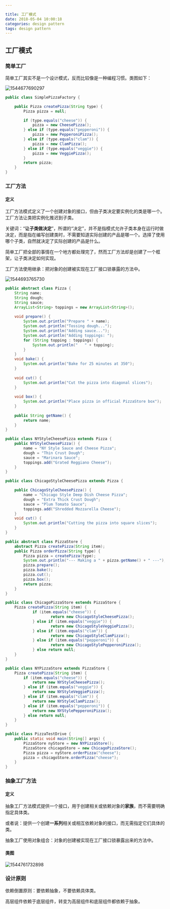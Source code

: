 ```yaml
---

title: 工厂模式
date: 2018-05-04 10:00:18
categories: design pattern
tags: design pattern
---
```


## 工厂模式

### 简单工厂

简单工厂其实不是一个设计模式，反而比较像是一种编程习惯。类图如下：

![1544677690297](E:\Wiki\mywiki\images\1544677690297.png)

```java
public class SimplePizzaFactory {

	public Pizza createPizza(String type) {
		Pizza pizza = null;

		if (type.equals("cheese")) {
			pizza = new CheesePizza();
		} else if (type.equals("pepperoni")) {
			pizza = new PepperoniPizza();
		} else if (type.equals("clam")) {
			pizza = new ClamPizza();
		} else if (type.equals("veggie")) {
			pizza = new VeggiePizza();
		}
		return pizza;
	}
}
```



### 工厂方法

#### 定义

工厂方法模式定义了一个创建对象的接口，但由子类决定要实例化的类是哪一个。工厂方法让类把实例化推迟到子类。

关键词：“**让子类做决定**”，所谓的“决定”，并不是指模式允许子类本身在运行时做决定，而是指在编写创建类时，不需要知道实际创建的产品是哪一个。选择了使用哪个子类，自然就决定了实际创建的产品是什么。

简单工厂把全部的事情在一个地方都处理完了，然而工厂方法却是创建了一个框架，让子类决定如何实现。

工厂方法使用继承：把对象的创建被实现在工厂接口锁暴露的方法中。

![1544693765730](E:\Wiki\mywiki\images\1544693765730.png)



```java
public abstract class Pizza {
	String name;
	String dough;
	String sauce;
	ArrayList<String> toppings = new ArrayList<String>();
 
	void prepare() {
		System.out.println("Prepare " + name);
		System.out.println("Tossing dough...");
		System.out.println("Adding sauce...");
		System.out.println("Adding toppings: ");
		for (String topping : toppings) {
			System.out.println("   " + topping);
		}
	} 
	void bake() {
		System.out.println("Bake for 25 minutes at 350");
	}
 
	void cut() {
		System.out.println("Cut the pizza into diagonal slices");
	}
  
	void box() {
		System.out.println("Place pizza in official PizzaStore box");
	}
 
	public String getName() {
		return name;
	}
}
```

```java
public class NYStyleCheesePizza extends Pizza {
	public NYStyleCheesePizza() { 
		name = "NY Style Sauce and Cheese Pizza";
		dough = "Thin Crust Dough";
		sauce = "Marinara Sauce";
		toppings.add("Grated Reggiano Cheese");
	}
}

```

```java
public class ChicagoStyleCheesePizza extends Pizza {

	public ChicagoStyleCheesePizza() { 
		name = "Chicago Style Deep Dish Cheese Pizza";
		dough = "Extra Thick Crust Dough";
		sauce = "Plum Tomato Sauce";
		toppings.add("Shredded Mozzarella Cheese");
	}
	void cut() {
		System.out.println("Cutting the pizza into square slices");
	}
}
```

```java
public abstract class PizzaStore {
	abstract Pizza createPizza(String item);
	public Pizza orderPizza(String type) {
		Pizza pizza = createPizza(type);
		System.out.println("--- Making a " + pizza.getName() + " ---");
		pizza.prepare();
		pizza.bake();
		pizza.cut();
		pizza.box();
		return pizza;
	}
}
```

```java
public class ChicagoPizzaStore extends PizzaStore {
	Pizza createPizza(String item) {
        	if (item.equals("cheese")) {
            		return new ChicagoStyleCheesePizza();
        	} else if (item.equals("veggie")) {
        	    	return new ChicagoStyleVeggiePizza();
        	} else if (item.equals("clam")) {
        	    	return new ChicagoStyleClamPizza();
        	} else if (item.equals("pepperoni")) {
            		return new ChicagoStylePepperoniPizza();
        	} else return null;
	}
}
```

```java
public class NYPizzaStore extends PizzaStore {
	Pizza createPizza(String item) {
		if (item.equals("cheese")) {
			return new NYStyleCheesePizza();
		} else if (item.equals("veggie")) {
			return new NYStyleVeggiePizza();
		} else if (item.equals("clam")) {
			return new NYStyleClamPizza();
		} else if (item.equals("pepperoni")) {
			return new NYStylePepperoniPizza();
		} else return null;
	}
}
```

```java
public class PizzaTestDrive {
	public static void main(String[] args) {
		PizzaStore nyStore = new NYPizzaStore();
		PizzaStore chicagoStore = new ChicagoPizzaStore();
		Pizza pizza = nyStore.orderPizza("cheese");
		pizza = chicagoStore.orderPizza("cheese");
	}
}
```



### 抽象工厂方法

#### 定义

抽象工厂方法模式提供一个接口，用于创建相关或依赖对象的**家族**，而不需要明确指定具体类。

或者说：提供一个创建**一系列**相关或相互依赖对象的接口，而无需指定它们具体的类。

抽象工厂使用对象组合：对象的创建被实现在工厂接口锁暴露出来的方法中。

#### 类图

![1544761732898](E:\Wiki\mywiki\images\1544761732898.png)







### 设计原则

依赖倒置原则：要依赖抽象，不要依赖具体类。

高层组件依赖于底层组件，转变为高层组件和底层组件都依赖于抽象。